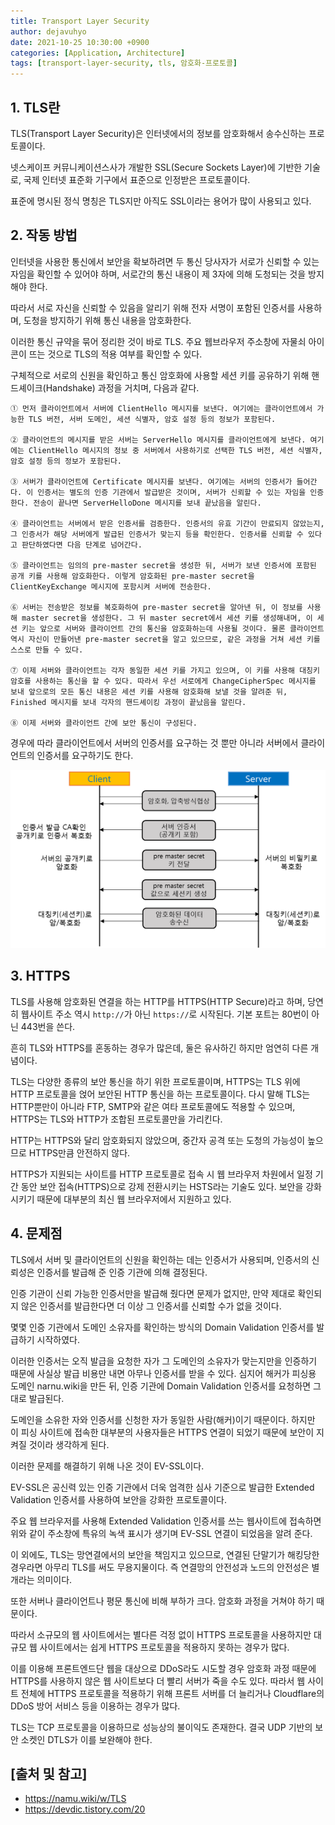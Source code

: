 ```yaml
---
title: Transport Layer Security
author: dejavuhyo
date: 2021-10-25 10:30:00 +0900
categories: [Application, Architecture]
tags: [transport-layer-security, tls, 암호화-프로토콜]
---
```


## 1. TLS란
TLS(Transport Layer Security)은 인터넷에서의 정보를 암호화해서 송수신하는 프로토콜이다.

넷스케이프 커뮤니케이션스사가 개발한 SSL(Secure Sockets Layer)에 기반한 기술로, 국제 인터넷 표준화 기구에서 표준으로 인정받은 프로토콜이다.

표준에 명시된 정식 명칭은 TLS지만 아직도 SSL이라는 용어가 많이 사용되고 있다.

## 2. 작동 방법
인터넷을 사용한 통신에서 보안을 확보하려면 두 통신 당사자가 서로가 신뢰할 수 있는 자임을 확인할 수 있어야 하며, 서로간의 통신 내용이 제 3자에 의해 도청되는 것을 방지해야 한다.

따라서 서로 자신을 신뢰할 수 있음을 알리기 위해 전자 서명이 포함된 인증서를 사용하며, 도청을 방지하기 위해 통신 내용을 암호화한다.

이러한 통신 규약을 묶어 정리한 것이 바로 TLS. 주요 웹브라우저 주소창에 자물쇠 아이콘이 뜨는 것으로 TLS의 적용 여부를 확인할 수 있다.

구체적으로 서로의 신원을 확인하고 통신 암호화에 사용할 세션 키를 공유하기 위해 핸드셰이크(Handshake) 과정을 거치며, 다음과 같다.

```
① 먼저 클라이언트에서 서버에 ClientHello 메시지를 보낸다. 여기에는 클라이언트에서 가능한 TLS 버전, 서버 도메인, 세션 식별자, 암호 설정 등의 정보가 포함된다.

② 클라이언트의 메시지를 받은 서버는 ServerHello 메시지를 클라이언트에게 보낸다. 여기에는 ClientHello 메시지의 정보 중 서버에서 사용하기로 선택한 TLS 버전, 세션 식별자, 암호 설정 등의 정보가 포함된다.

③ 서버가 클라이언트에 Certificate 메시지를 보낸다. 여기에는 서버의 인증서가 들어간다. 이 인증서는 별도의 인증 기관에서 발급받은 것이며, 서버가 신뢰할 수 있는 자임을 인증한다. 전송이 끝나면 ServerHelloDone 메시지를 보내 끝났음을 알린다.

④ 클라이언트는 서버에서 받은 인증서를 검증한다. 인증서의 유효 기간이 만료되지 않았는지, 그 인증서가 해당 서버에게 발급된 인증서가 맞는지 등을 확인한다. 인증서를 신뢰할 수 있다고 판단하였다면 다음 단계로 넘어간다.

⑤ 클라이언트는 임의의 pre-master secret을 생성한 뒤, 서버가 보낸 인증서에 포함된 공개 키를 사용해 암호화한다. 이렇게 암호화된 pre-master secret을 ClientKeyExchange 메시지에 포함시켜 서버에 전송한다.

⑥ 서버는 전송받은 정보를 복호화하여 pre-master secret을 알아낸 뒤, 이 정보를 사용해 master secret을 생성한다. 그 뒤 master secret에서 세션 키를 생성해내며, 이 세션 키는 앞으로 서버와 클라이언트 간의 통신을 암호화하는데 사용될 것이다. 물론 클라이언트 역시 자신이 만들어낸 pre-master secret을 알고 있으므로, 같은 과정을 거쳐 세션 키를 스스로 만들 수 있다.

⑦ 이제 서버와 클라이언트는 각자 동일한 세션 키를 가지고 있으며, 이 키를 사용해 대칭키 암호를 사용하는 통신을 할 수 있다. 따라서 우선 서로에게 ChangeCipherSpec 메시지를 보내 앞으로의 모든 통신 내용은 세션 키를 사용해 암호화해 보낼 것을 알려준 뒤, Finished 메시지를 보내 각자의 핸드셰이킹 과정이 끝났음을 알린다.

⑧ 이제 서버와 클라이언트 간에 보안 통신이 구성된다.
```

경우에 따라 클라이언트에서 서버의 인증서를 요구하는 것 뿐만 아니라 서버에서 클라이언트의 인증서를 요구하기도 한다.

![process](/assets/img/2021-10-25-transport-layer-security/process.png)

## 3. HTTPS
TLS를 사용해 암호화된 연결을 하는 HTTP를 HTTPS(HTTP Secure)라고 하며, 당연히 웹사이트 주소 역시 ```http://```가 아닌 ```https://```로 시작된다. 기본 포트는 80번이 아닌 443번을 쓴다.

흔히 TLS와 HTTPS를 혼동하는 경우가 많은데, 둘은 유사하긴 하지만 엄연히 다른 개념이다.

TLS는 다양한 종류의 보안 통신을 하기 위한 프로토콜이며, HTTPS는 TLS 위에 HTTP 프로토콜을 얹어 보안된 HTTP 통신을 하는 프로토콜이다. 다시 말해 TLS는 HTTP뿐만이 아니라 FTP, SMTP와 같은 여타 프로토콜에도 적용할 수 있으며, HTTPS는 TLS와 HTTP가 조합된 프로토콜만을 가리킨다.

HTTP는 HTTPS와 달리 암호화되지 않았으며, 중간자 공격 또는 도청의 가능성이 높으므로 HTTPS만큼 안전하지 않다.

HTTPS가 지원되는 사이트를 HTTP 프로토콜로 접속 시 웹 브라우저 차원에서 일정 기간 동안 보안 접속(HTTPS)으로 강제 전환시키는 HSTS라는 기술도 있다. 보안을 강화시키기 때문에 대부분의 최신 웹 브라우저에서 지원하고 있다.

## 4. 문제점
TLS에서 서버 및 클라이언트의 신원을 확인하는 데는 인증서가 사용되며, 인증서의 신뢰성은 인증서를 발급해 준 인증 기관에 의해 결정된다.

인증 기관이 신뢰 가능한 인증서만을 발급해 줬다면 문제가 없지만, 만약 제대로 확인되지 않은 인증서를 발급한다면 더 이상 그 인증서를 신뢰할 수가 없을 것이다.

몇몇 인증 기관에서 도메인 소유자를 확인하는 방식의 Domain Validation 인증서를 발급하기 시작하였다.

이러한 인증서는 오직 발급을 요청한 자가 그 도메인의 소유자가 맞는지만을 인증하기 때문에 사실상 발급 비용만 내면 아무나 인증서를 받을 수 있다. 심지어 해커가 피싱용 도메인 narnu.wiki을 만든 뒤, 인증 기관에 Domain Validation 인증서를 요청하면 그대로 발급된다.

도메인을 소유한 자와 인증서를 신청한 자가 동일한 사람(해커)이기 때문이다. 하지만 이 피싱 사이트에 접속한 대부분의 사용자들은 HTTPS 연결이 되었기 때문에 보안이 지켜질 것이라 생각하게 된다.

이러한 문제를 해결하기 위해 나온 것이 EV-SSL이다.

EV-SSL은 공신력 있는 인증 기관에서 더욱 엄격한 심사 기준으로 발급한 Extended Validation 인증서를 사용하여 보안을 강화한 프로토콜이다.

주요 웹 브라우저를 사용해 Extended Validation 인증서를 쓰는 웹사이트에 접속하면 위와 같이 주소창에 특유의 녹색 표시가 생기며 EV-SSL 연결이 되었음을 알려 준다.

이 외에도, TLS는 망연결에서의 보안을 책임지고 있으므로, 연결된 단말기가 해킹당한 경우라면 아무리 TLS를 써도 무용지물이다. 즉 연결망의 안전성과 노드의 안전성은 별개라는 의미이다.

또한 서버나 클라이언트나 평문 통신에 비해 부하가 크다. 암호화 과정을 거쳐야 하기 때문이다.

따라서 소규모의 웹 사이트에서는 별다른 걱정 없이 HTTPS 프로토콜을 사용하지만 대규모 웹 사이트에서는 쉽게 HTTPS 프로토콜을 적용하지 못하는 경우가 많다.

이를 이용해 프론트엔드단 웹을 대상으로 DDoS라도 시도할 경우 암호화 과정 때문에 HTTPS를 사용하지 않은 웹 사이트보다 더 빨리 서버가 죽을 수도 있다. 따라서 웹 사이트 전체에 HTTPS 프로토콜을 적용하기 위해 프론트 서버를 더 늘리거나 Cloudflare의 DDoS 방어 서비스 등을 이용하는 경우가 많다.

TLS는 TCP 프로토콜을 이용하므로 성능상의 불이익도 존재한다. 결국 UDP 기반의 보안 소켓인 DTLS가 이를 보완해야 한다.

## [출처 및 참고]
* <https://namu.wiki/w/TLS>
* <https://devdic.tistory.com/20>
